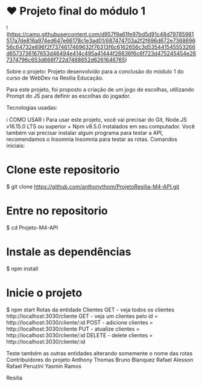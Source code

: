 # ❤️ Projeto final do módulo 1

!(https://camo.githubusercontent.com/d957f9a61fe97bd5d91c48d79785981517a7de816a974ed647e66178c1e3ad01/687474703a2f2f696d672e736869656c64732e696f2f7374617469632f76313f6c6162656c3d535441545553266d6573736167653d46494e414c495a41444f26636f6c6f723d475245454e267374796c653d666f722d7468652d6261646765)


Sobre o projeto:
Projeto desenvolvido para a conclusão do módulo 1 do curso de WebDev na Resilia Educação.

Para este projeto, foi proposto a criação de um jogo de escolhas, utilizando Prompt do JS para definir as escolhas do jogador.

Tecnologias usadas:


     

ℹ️ COMO USAR ℹ️
Para usar este projeto, você vai precisar do Git, Node.JS v16.15.0 LTS ou superior + Npm v8.5.0 instalados em seu computador. Você também vai precisar instalar algum programa para testar a API, recomendamos o Insomnia Insomnia para testar as rotas. Comandos iniciais:

# Clone este repositorio
$ git clone https://github.com/anthonythom/ProjetoResilia-M4-API.git

# Entre no repositorio
$ cd Projeto-M4-API

# Instale as dependências
$ npm install

# Inicie o projeto 
$ npm start
Rotas da entidade Clientes
GET - veja todos os clientes http://localhost:3030/cliente
GET - veja um clientes pelo id = http://localhost:3030/cliente/:id
POST - adicione clientes = http://localhost:3030/cliente
PUT - atualize clientes = http://localhost:3030/cliente/:id
DELETE - delete clientes = http://localhost:3030/cliente/:id

Teste também as outras entidades alterando somemente o nome das rotas
Contribuidores do projeto
Anthony Thomas
Bruno Blanquez
Rafael Alesson
Rafael Peruzini
Yasmin Ramos



Resilia
